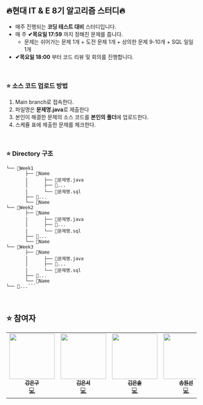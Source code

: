 
## 🔥현대 IT &amp; E 8기 알고리즘 스터디🔥
- 매주 진행되는 **코딩 테스트 대비** 스터디입니다.
- 매 주 **✔목요일 17:59** 까지 정해진 문제를 풉니다.
    - 문제는 쉬어가는 문제 1개 + 도전 문제 1개 + 상의한 문제 9-10개 + SQL 일일 1개
-  **✔목요일 18:00** 부터 코드 리뷰 및 회의를 진행합니다.
<br>

### ⭐ 소스 코드 업로드 방법
1. Main branch로 접속한다.
2. 파일명은 **문제명.java**로 제출한다
3. 본인이 해결한 문제의 소스 코드를 **본인의 폴더**에 업로드한다.
4. 스케쥴 표에 제출한 문제를 체크한다.
<br>

### ⭐ Directory 구조
```
└── 📂Week1
       ├── 📂Name
       │      ├── 💾문제명.java
       │      ├── 💾...
       │      └── 💾문제명.sql
       ├── 📂...
       └── 📂Name
└── 📂Week2
       ├── 📂Name
       │      ├── 💾문제명.java
       │      ├── 💾...
       │      └── 💾문제명.sql
       ├── 📂...
       └── 📂Name
└── 📂Week3
       ├── 📂Name
       │      ├── 💾문제명.java
       │      ├── 💾...
       │      └── 💾문제명.sql
       ├── 📂...
       └── 📂Name
└── 📂...```
```
<br>

## ⭐ 참여자
<table>
  <tr>
    <td align="center">
      <a href="https://github.com/kangeunku">
        <img src="https://avatars.githubusercontent.com/kangeunku" width="120px;" alt=""/><br />
        <sub><b>강은구</b></sub></a><br />
        <a href="https://github.com/kangeunku" title="Code">💻</a>
    </td>
    <td align="center">
      <a href="https://github.com/kimeunseo58">
        <img src="https://avatars.githubusercontent.com/kimeunseo58" width="120px;" alt=""/><br />
        <sub><b>김은서</b></sub></a><br />
        <a href="https://github.com/kimeunseo58" title="Code">💻</a>
    </td>
    <td align="center">
      <a href="https://github.com/codeSweet0828">
        <img src="https://avatars.githubusercontent.com/codeSweet0828" width="120px;" alt=""/><br />
        <sub><b>김은솔</b></sub></a><br />
        <a href="https://github.com/codeSweet0828" title="Code">💻</a>
    </td>
    <td align="center">
      <a href="https://github.com/">
        <img src="https://avatars.githubusercontent.com/" width="120px;" alt=""/><br />
        <sub><b>송원선</b></sub></a><br />
        <a href="https://github.com/" title="Code">💻</a>
    </td>
  </tr>
</table>  

